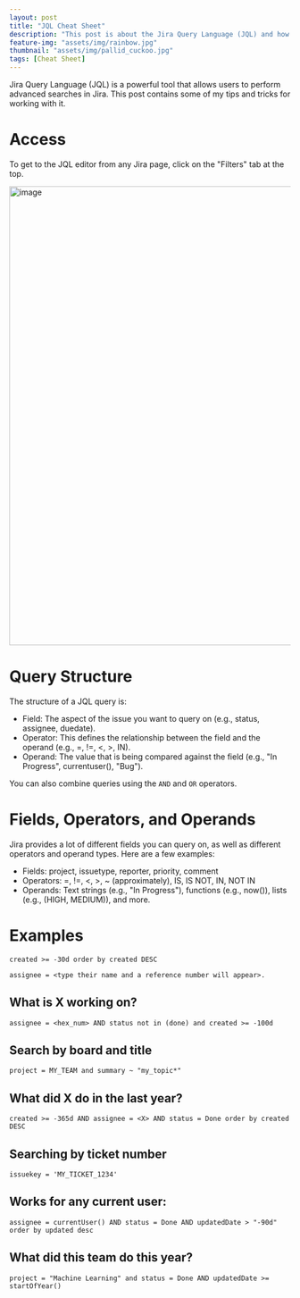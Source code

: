 ```yaml
---
layout: post
title: "JQL Cheat Sheet"
description: "This post is about the Jira Query Language (JQL) and how to use it."
feature-img: "assets/img/rainbow.jpg"
thumbnail: "assets/img/pallid_cuckoo.jpg"
tags: [Cheat Sheet]
---
```


Jira Query Language (JQL) is a powerful tool that allows users to perform advanced searches in Jira. This post contains some of my tips and tricks for working with it.

# Access

To get to the JQL editor from any Jira page, click on the "Filters" tab at the top.

<img width="822" alt="image" src="https://github.com/jss367/jss367.github.io/assets/3067731/4b943dbb-3e33-43f3-bddd-d8b36d417fe3">

# Query Structure

The structure of a JQL query is:

* Field: The aspect of the issue you want to query on (e.g., status, assignee, duedate).
* Operator: This defines the relationship between the field and the operand (e.g., =, !=, <, >, IN).
* Operand: The value that is being compared against the field (e.g., "In Progress", currentuser(), "Bug").

You can also combine queries using the `AND` and `OR` operators.

# Fields, Operators, and Operands

Jira provides a lot of different fields you can query on, as well as different operators and operand types. Here are a few examples:

* Fields: project, issuetype, reporter, priority, comment
* Operators: =, !=, <, >, ~ (approximately), IS, IS NOT, IN, NOT IN
* Operands: Text strings (e.g., "In Progress"), functions (e.g., now()), lists (e.g., (HIGH, MEDIUM)), and more.

# Examples

```jql
created >= -30d order by created DESC
```


```jql
assignee = <type their name and a reference number will appear>.  
```
## What is X working on?

```jql
assignee = <hex_num> AND status not in (done) and created >= -100d
```
  
## Search by board and title
```jql
project = MY_TEAM and summary ~ "my_topic*"
```

## What did X do in the last year?

```jql
created >= -365d AND assignee = <X> AND status = Done order by created DESC
```

## Searching by ticket number

```jql
issuekey = 'MY_TICKET_1234'
```

## Works for any current user:
```jql
assignee = currentUser() AND status = Done AND updatedDate > "-90d" order by updated desc
```
## What did this team do this year?

```jql
project = "Machine Learning" and status = Done AND updatedDate >= startOfYear()
```

